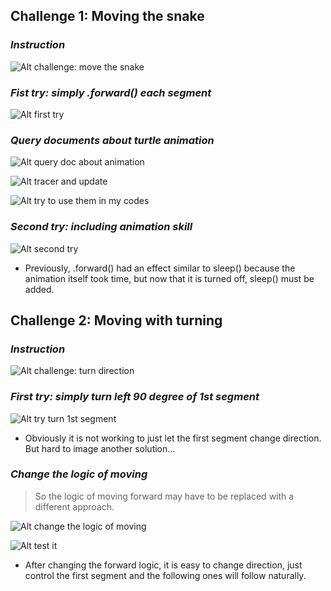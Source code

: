 ## **Challenge 1: Moving the snake**

### _Instruction_

![Alt challenge: move the snake](pic/01.jpg)

### _Fist try: simply .forward() each segment_

![Alt first try](pic/02.jpg)

### _Query documents about turtle animation_

![Alt query doc about animation](pic/03.jpg)

![Alt tracer and update](pic/04.jpg)

![Alt try to use them in my codes](pic/05.jpg)

### _Second try: including animation skill_

![Alt second try](pic/06.jpg)

- Previously, .forward() had an effect similar to sleep() because the animation itself took time, but now that it is turned off, sleep() must be added.

## **Challenge 2: Moving with turning**

### _Instruction_

![Alt challenge: turn direction](pic/07.jpg)

### _First try: simply turn left 90 degree of 1st segment_

![Alt try turn 1st segment](pic/08.jpg)

- Obviously it is not working to just let the first segment change direction. But hard to image another solution...

### _Change the logic of moving_

> So the logic of moving forward may have to be replaced with a different approach.

![Alt change the logic of moving](pic/09.jpg)

![Alt test it](pic/10.jpg)

- After changing the forward logic, it is easy to change direction, just control the first segment and the following ones will follow naturally.
